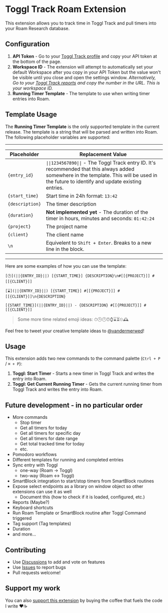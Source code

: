 # Toggl Track Roam Extension

This extension allows you to track time in Toggl Track and pull timers into your Roam Research database.

## Configuration

1. **API Token** - Go to your [Toggl Track profile](https://track.toggl.com/profile) and copy your API token at the bottom of the page.
2. **Workspace ID** - The extension will attempt to automatically set your default Workspace after you copy in your API Token but the value won't be visible until you close and open the settings window. *Alternatively, Go to your [Toggl Track reports](https://track.toggl.com/reports/summary) and copy the number in the URL. This is your workspace ID.*
3. **Running Timer Template** - The template to use when writing timer entries into Roam.

## Template Usage

The **Running Timer Template** is the only supported template in the current release. The template is a string that will be parsed and written into Roam. The following placeholder variables are supported:

---

| Placeholder      | Replacement Value
| ---------------- | -----------------
| `{entry_id}`     | `\|\|1234567890\|\|` - The Toggl Track entry ID. It's recommended that this always added somewhere in the template. This will be used in the future to identify and update existing entries.
| `{start_time}`   | Start time in 24h format: `13:42`
| `{description}`  | The timer description
| `{duration}`     | **Not implemented yet** - The duration of the timer in hours, minutes and seconds: `01:42:24`
| `{project}`      | The project name
| `{client}`       | The client name
| `\n`             | Equivelent to `Shift + Enter`. Breaks to a new line in the block.

---

Here are some examples of how you can use the template:

```
[🕒](||{ENTRY_ID}||) [{START_TIME}] {DESCRIPTION}\n#[[{PROJECT}]] #[[{CLIENT}]]
```

```
[⌛](||{ENTRY_ID}||) [{START_TIME}] #[[{PROJECT}]] #[[{CLIENT}]]\n{DESCRIPTION}
```

```
[{START_TIME}](||{ENTRY_ID}||) - {DESCRIPTION} #[[{PROJECT}]] #[[{CLIENT}]]
```

> Some more time related emoji ideas:
⏱🕒🕛⏰⌚⌛⏳⏲🕰️

Feel free to tweet your creative template ideas to [@vandermerwed](https://twitter.com/vandermerwed)!

## Usage

This extension adds two new commands to the command palette (`Ctrl + P` / `⌘ + P`):
1. **Toggl: Start Timer** - Starts a new timer in Toggl Track and writes the entry into Roam.
2. **Toggl: Get Current Running Timer** - Gets the current running timer from Toggl Track and writes the entry into Roam.

## Future development - in no particular order

- More commands
  - Stop timer
  - Get all timers for today
  - Get all timers for specific day
  - Get all timers for date range
  - Get total tracked time for today
  - etc.
- Pomodoro workflows
- Different templates for running and completed entries
- Sync entry with Toggl
    - one-way (Roam -> Toggl)
    - two-way (Roam <-> Toggl)
- SmartBlock integration to start/stop timers from SmartBlock routines
- Expose select endpoints as a library on window object so other extensions can use it as well
    - Document this (how to check if it is loaded, configured, etc.)
- Reports (Maybe?)
- Keyboard shortcuts
- Run Roam Template or SmartBlock routine after Toggl Command triggered
- Tag support (Tag templates)
- Duration
- and more...

## Contributing
- Use [Discussions](https://github.com/vandermerwed/roam-depot-toggl-track/discussions) to add and vote on features
- Use [Issues](https://github.com/vandermerwed/roam-depot-toggl-track/issues) to report bugs
- Pull requests welcome!

## Support my work
You can also [support this extension](https://paypal.me/DanielvanderMerwe) by buying the coffee that fuels the code I write ❤️☕